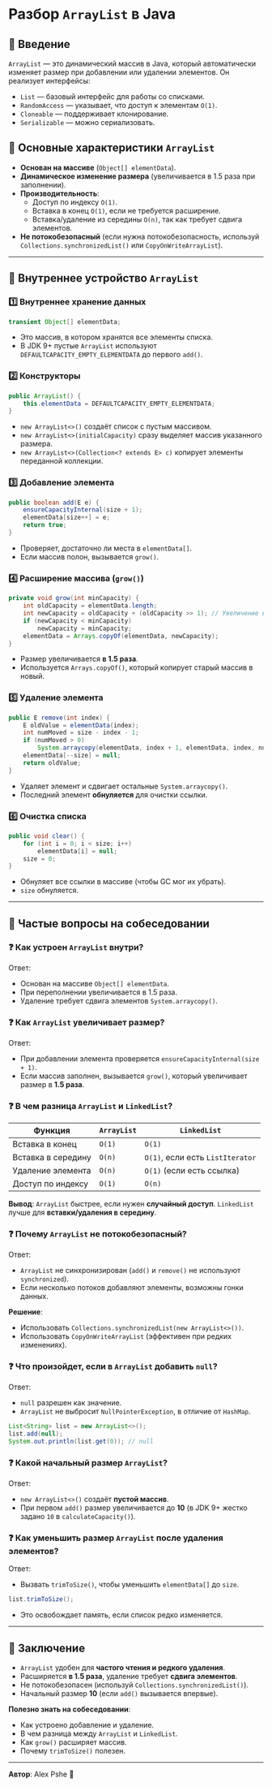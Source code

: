 # Разбор `ArrayList` в Java

## 📌 Введение
`ArrayList` — это динамический массив в Java, который автоматически изменяет размер при добавлении или удалении элементов. Он реализует интерфейсы:
- `List` — базовый интерфейс для работы со списками.
- `RandomAccess` — указывает, что доступ к элементам `O(1)`.
- `Cloneable` — поддерживает клонирование.
- `Serializable` — можно сериализовать.

## 🔹 Основные характеристики `ArrayList`
- **Основан на массиве** (`Object[] elementData`).
- **Динамическое изменение размера** (увеличивается в 1.5 раза при заполнении).
- **Производительность**:
  - Доступ по индексу `O(1)`.
  - Вставка в конец `O(1)`, если не требуется расширение.
  - Вставка/удаление из середины `O(n)`, так как требует сдвига элементов.
- **Не потокобезопасный** (если нужна потокобезопасность, используй `Collections.synchronizedList()` или `CopyOnWriteArrayList`).

---

## 🔹 Внутреннее устройство `ArrayList`
### 1️⃣ **Внутреннее хранение данных**
```java
transient Object[] elementData;
```
- Это массив, в котором хранятся все элементы списка.
- В JDK 9+ пустые `ArrayList` используют `DEFAULTCAPACITY_EMPTY_ELEMENTDATA` до первого `add()`.

### 2️⃣ **Конструкторы**
```java
public ArrayList() {
    this.elementData = DEFAULTCAPACITY_EMPTY_ELEMENTDATA;
}
```
- `new ArrayList<>()` создаёт список с пустым массивом.
- `new ArrayList<>(initialCapacity)` сразу выделяет массив указанного размера.
- `new ArrayList<>(Collection<? extends E> c)` копирует элементы переданной коллекции.

### 3️⃣ **Добавление элемента**
```java
public boolean add(E e) {
    ensureCapacityInternal(size + 1);
    elementData[size++] = e;
    return true;
}
```
- Проверяет, достаточно ли места в `elementData[]`.
- Если массив полон, вызывается `grow()`.

### 4️⃣ **Расширение массива (`grow()`)**
```java
private void grow(int minCapacity) {
    int oldCapacity = elementData.length;
    int newCapacity = oldCapacity + (oldCapacity >> 1); // Увеличение в 1.5 раза
    if (newCapacity < minCapacity)
        newCapacity = minCapacity;
    elementData = Arrays.copyOf(elementData, newCapacity);
}
```
- Размер увеличивается **в 1.5 раза**.
- Используется `Arrays.copyOf()`, который копирует старый массив в новый.

### 5️⃣ **Удаление элемента**
```java
public E remove(int index) {
    E oldValue = elementData(index);
    int numMoved = size - index - 1;
    if (numMoved > 0)
        System.arraycopy(elementData, index + 1, elementData, index, numMoved);
    elementData[--size] = null;
    return oldValue;
}
```
- Удаляет элемент и сдвигает остальные `System.arraycopy()`.
- Последний элемент **обнуляется** для очистки ссылки.

### 6️⃣ **Очистка списка**
```java
public void clear() {
    for (int i = 0; i < size; i++)
        elementData[i] = null;
    size = 0;
}
```
- Обнуляет все ссылки в массиве (чтобы GC мог их убрать).
- `size` обнуляется.

---

## 🔹 Частые вопросы на собеседовании
### ❓ **Как устроен `ArrayList` внутри?**
Ответ:
- Основан на массиве `Object[] elementData`.
- При переполнении увеличивается в 1.5 раза.
- Удаление требует сдвига элементов `System.arraycopy()`.

### ❓ **Как `ArrayList` увеличивает размер?**
Ответ:
- При добавлении элемента проверяется `ensureCapacityInternal(size + 1)`.
- Если массив заполнен, вызывается `grow()`, который увеличивает размер в **1.5 раза**.

### ❓ **В чем разница `ArrayList` и `LinkedList`?**
| Функция        | `ArrayList`   | `LinkedList`  |
|---------------|-------------|--------------|
| Вставка в конец | `O(1)`       | `O(1)`        |
| Вставка в середину | `O(n)`       | `O(1)`, если есть `ListIterator` |
| Удаление элемента | `O(n)`       | `O(1)` (если есть ссылка) |
| Доступ по индексу | `O(1)`       | `O(n)` |

**Вывод**: `ArrayList` быстрее, если нужен **случайный доступ**. `LinkedList` лучше для **вставки/удаления в середину**.

### ❓ **Почему `ArrayList` не потокобезопасный?**
Ответ:
- `ArrayList` не синхронизирован (`add()` и `remove()` не используют `synchronized`).
- Если несколько потоков добавляют элементы, возможны гонки данных.

**Решение**:
- Использовать `Collections.synchronizedList(new ArrayList<>())`.
- Использовать `CopyOnWriteArrayList` (эффективен при редких изменениях).

### ❓ **Что произойдет, если в `ArrayList` добавить `null`?**
Ответ:
- `null` разрешен как значение.
- `ArrayList` не выбросит `NullPointerException`, в отличие от `HashMap`.

```java
List<String> list = new ArrayList<>();
list.add(null);
System.out.println(list.get(0)); // null
```

### ❓ **Какой начальный размер `ArrayList`?**
Ответ:
- `new ArrayList<>()` создаёт **пустой массив**.
- При первом `add()` размер увеличивается до **10** (в JDK 9+ жестко задано `10` в `calculateCapacity()`).

### ❓ **Как уменьшить размер `ArrayList` после удаления элементов?**
Ответ:
- Вызвать `trimToSize()`, чтобы уменьшить `elementData[]` до `size`.

```java
list.trimToSize();
```
- Это освобождает память, если список редко изменяется.

---

## 🔹 Заключение
- `ArrayList` удобен для **частого чтения и редкого удаления**.
- Расширяется **в 1.5 раза**, удаление требует **сдвига элементов**.
- Не потокобезопасен (используй `Collections.synchronizedList()`).
- Начальный размер **10** (если `add()` вызывается впервые).

**Полезно знать на собеседовании**:
- Как устроено добавление и удаление.
- В чем разница между `ArrayList` и `LinkedList`.
- Как `grow()` расширяет массив.
- Почему `trimToSize()` полезен.

---
**Автор**: Alex Pshe 🚀
